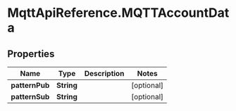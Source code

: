 # MqttApiReference.MQTTAccountData

## Properties

Name | Type | Description | Notes
------------ | ------------- | ------------- | -------------
**patternPub** | **String** |  | [optional] 
**patternSub** | **String** |  | [optional] 


